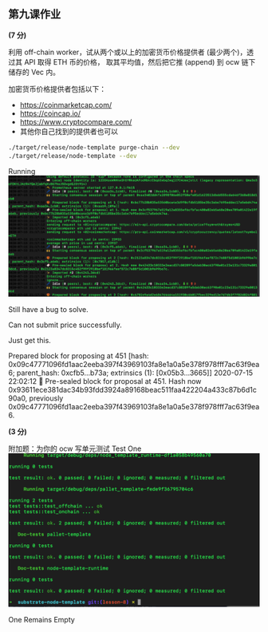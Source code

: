 ## 第九课作业

**(7 分)**

利用 off-chain worker，试从两个或以上的加密货币价格提供者 (最少两个)，透过其 API 取得 ETH 币的价格，
取其平均值，然后把它推 (append) 到 ocw 链下储存的 Vec 内。

加密货币价格提供者包括以下：
  - https://coinmarketcap.com/
  - https://coincap.io/
  - https://www.cryptocompare.com/
  - 其他你自己找到的提供者也可以

```bash
./target/release/node-template purge-chain --dev
./target/release/node-template --dev
```

Running
![image](./images/ocw_getprice.png )

Still have a bug to solve.

Can not submit price successfully.

Just get this.

Prepared block for proposing at 451 [hash: 0x09c47771096fd1aac2eeba397f43969103fa8e1a0a5e378f978fff7ac63f9ea6; parent_hash: 0xcfb5…b73a; extrinsics (1): [0x05b3…3665]]
2020-07-15 22:02:12 🔖 Pre-sealed block for proposal at 451. Hash now 0x93611ece381dac34b93fdd3924a89168beac511faa422204a433c87b6d1c90a0, previously 0x09c47771096fd1aac2eeba397f43969103fa8e1a0a5e378f978fff7ac63f9ea6.




**(3 分)** 

附加题：为你的 ocw 写单元测试
Test One
![image](./images/test_ok.png )

One Remains Empty